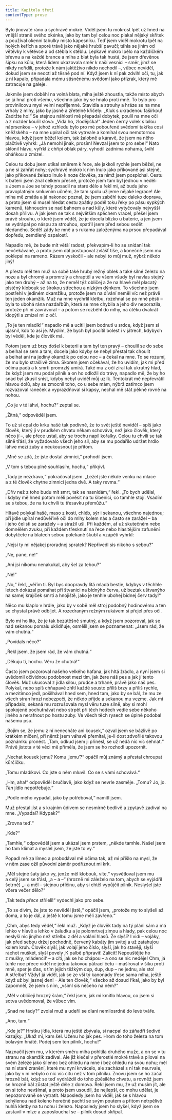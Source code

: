 ```yaml
---
title: Kapitola třetí
contentType: prose
---
```


<section>

Bylo jinovaté ráno a sychravě mokré. Viděl jsem tu mokrost lpět už hned na vnější straně svého okénka, jako by tam byl celou noc plakal nějaký skřítek a používal okenní tabulky místo kapesníku. Teď jsem viděl mokrotu lpět na holých keřích a sporé trávě jako nějaké hrubší pavučí; táhla se jíním od větévky k větévce a od stébla k stéblu. Lepkavé mokro lpělo na každičkém břevnu a na každé brance a mlha z blat byla tak hustá, že jsem dřevěnou šipku na kůlu, která lidem ukazovala směr k naší vesnici – směr, jímž se nikdy neřídili, protože k nám jaktěživo nikdo nechodil –, vůbec neviděl, dokud jsem se neoctl až těsně pod ní. Když jsem k ní pak zdvihl oči, tu, jak z ní kapalo, připadala mému stísněnému svědomí jako přízrak, který mě zatracuje na galeje.

Jakmile jsem doběhl na volná blata, mlha ještě zhoustla, takže místo abych se já hnal proti všemu, všechno jako by se hnalo proti mně. To bylo pro provinilcovu mysl velmi nepříjemné. Stavidla a strouhy a hráze se na mne vrhaly z mlhy, jako by jasně a zřetelně křičely: „Kluk s ukradenou fašírkou! Zadržte ho!“ Se stejnou náhlostí mě přepadal dobytek, poulil na mne oči a z nozder kouřil slova: „Vida ho, zlodějíčka!“ Jeden černý volek s bílou náprsenkou – v jehož vzhledu bylo pro mé pobouřené svědomí takřka cosi kněžského – na mne upíral oči tak vytrvale a komíhal svou nemotornou hlavou, když jsem běžel kolem, tak žalobně a káravě, že jsem na něho plačtivě vyhrkl: „Já nemohl jinak, prosím! Nevzal jsem to pro sebe!“ Nato sklonil hlavu, vyfrkl z chřípí oblak páry, vyhodil zadníma nohama, švihl oháňkou a zmizel.

Celou tu dobu jsem utíkal směrem k řece, ale jakkoli rychle jsem běžel, ne a ne si zahřát nohy; sychravé mokro k nim lnulo jako přikované asi stejně, jako přikované železo lnulo k noze člověka, za nímž jsem pospíchal. Cestu k baterii jsem znal celkem přesně, protože jsem tam byl jednou v neděli s Joem a Joe se tehdy posadil na staré dělo a řekl mi, až budu jeho pravoplatným smluvním učněm, že tam spolu užijeme nějaké legrace! Ale mlha mě zmátla a já nakonec poznal, že jsem zaběhl tuze daleko doprava, a proto jsem si musel hledat cestu zpátky podél toku řeky po pásu sypkých kamenů, táhnoucím se nad bahnem a nad kůly, které vytyčovaly nejvyšší dosah přílivu. A jak jsem se tak s největším spěchem vracel, přešel jsem právě strouhu, o které jsem věděl, že je docela blízko u baterie, a jen jsem se vydrápal po náspu za strouhou, spatřil jsem před sebou sedět hledaného. Seděl zády ke mně a s rukama založenýma na prsou přepadával dopředu, zemdlený ospalostí.

Napadlo mě, že bude mít větší radost, překvapím-li ho se snídaní tak neočekávaně, a proto jsem dál postupoval zvlášť tiše, a konečně jsem mu poklepal na rameno. Rázem vyskočil – ale nebyl to můj muž, nýbrž někdo jiný!

A přesto měl ten muž na sobě také hrubý režný oblek a také silné železo na noze a byl chromý a promrzlý a chraptěl a ve všem všudy byl navlas stejný jako ten druhý – až na to, že neměl týž obli­čej a že na hlavě měl placatý plstěný klobouk se širokou střechou a nízkým dýnkem. To všechno jsem postřehl v jediném okamžiku, protože jsem na dívání neměl víc než právě ten jeden okamžik. Muž na mne vychrlil kletbu, rozehnal se po mně pěstí – byla to ubohá rána nazdařbůh, která se mne chybila a jeho div neporazila, protože při ní zavrávoral – a potom se rozběhl do mlhy, na útěku dvakrát klopýtl a zmizel mi z očí.

„To je ten mladík!“ napadlo mě a ucítil jsem bodnutí u srdce, když jsem si ujasnil, kdo to asi je. Myslím, že bych byl pocítil bolest i v játrech, kdybych byl věděl, kde je člověk má.

Potom jsem už brzy došel k baterii a tam byl ten pravý – choulil se do sebe a belhal se sem a tam, docela jako kdyby se nebyl přestal tak choulit a belhat ani na jediný okamžik po celou noc – a čekal na mne. To se rozumí, že mu bylo strašlivě zima. Skorem jsem očekával, že ho uvidím, jak mi před očima padá a k smrti promrzlý umírá. Také mu z očí zíral tak ukrutný hlad, že když jsem mu podal pilník a on ho odložil do trávy, napadlo mě, že by ho snad byl zkusil sníst, kdyby nebyl uviděl můj uzlík. Tentokrát mě nepřevrátil hlavou dolů, aby se zmocnil toho, co u sebe mám, nýbrž zatímco jsem rozvazoval raneček a vyprazdňoval si kapsy, nechal mě stát pěkně rovně na nohou.

„Co je v té láhvi, hochu?“ zeptal se.

„Žitná,“ odpověděl jsem.

To už si cpal do krku hašé tak podivně, že to svět ještě neviděl – spíš jako člověk, který ji v prudkém chvatu někam schovává, než jako člověk, který něco jí –, ale přece ustal, aby se trochu napil kořalky. Celou tu chvíli se tak silně třásl, že vyžadovalo všech jeho sil, aby se mu podařilo udržet hrdlo láhve mezi zuby a neukousnout je přitom.

„Mně se zdá, že jste dostal zimnici,“ prohodil jsem.

„V tom s tebou plně souhlasím, hochu,“ přikývl.

„Tady je nezdravo,“ pokračoval jsem. „Ležel jste někde venku na mlace a z té člověk chytne zimnici jedna dvě. A taky revma.“

„Dřív než z toho budu mít smrt, tak se nasnídám,“ řekl. „To bych udělal, i kdyby mě hned potom měli pověsit na tu šibenici, co tamhle stojí. Vsadím se s tebou, že na tu chvíli tu třesavku přemůžu.“

Hltavě polykal hašé, maso z kosti, chléb, sýr i sekanou, všechno najednou; při jídle upíral nedůvěřivě oči do mlhy kolem nás a často se zarážel – ba i jeho čelisti se zarážely – a stražil uši. Při každém, ať už skutečném nebo domnělém zvuku, při každém třesknutí na řece nebo hlasitějším zafunění dobytčete na blatech sebou polekaně škubl a vzápětí vyhrkl:

„Nejsi ty mi nějakej proradnej spratek? Nepřivedl sis nikoho s sebou?“

„Ne, pane, ne!“

„Ani jsi nikomu nenakukal, aby šel za tebou?“

„Ne!“

„No,“ řekl, „věřím ti. Byl bys doopravdy lítá mladá bestie, kdybys v těchhle letech dokázal pomáhat při štvanici na bídnýho červa, už beztak uštvanýho na samej krajíček smrti a hnojiště, jako je tenhle ubohej bídnej červ tady!“

Něco mu klaplo v hrdle, jako by v sobě měl stroj podobný hodinovému a ten se chystal právě odbíjet. A rozedraným režným rukávem si přejel přes oči.

Bylo mi ho líto, že je tak bezútěšně smutný, a když jsem pozoroval, jak se nad sekanou pomalu uklidňuje, osmělil jsem se poznamenat: „Jsem rád, že vám chutná.“

„Povídals něco?“

„Řekl jsem, že jsem rád, že vám chutná.“

„Děkuju ti, hochu. Věru že chutná!“

Často jsem pozoroval našeho velkého hafana, jak hltá žrádlo, a nyní jsem si uvědomil očividnou podobnost mezi tím, jak žere náš pes a jak jí tento člověk. Muž ukusoval z jídla silou, prudce a trhaně, právě jako náš pes. Polykal, nebo spíš chňapavě zhltl každé sousto příliš brzy a příliš rychle, a mezitímco jedl, pošilhával hned sem, hned tam, jako by se bál, že mu ze všech stran hrozí nebezpečí, že někdo přijde a sekanou mu vezme. Jak mi připadalo, sekaná mu rozrušovala mysl věru tuze silně, aby si mohl spokojeně pochutnávat nebo strpět při těch hodech vedle sebe někoho jiného a nerafnout po hostu zuby. Ve všech těch rysech se úplně podobal našemu psu.

„Bojím se, že jemu z ní nenecháte ani kousek,“ ozval jsem se bázlivě po krátkém mlčení, při němž jsem váhavě přemítal, je-li dost zdvořilé takovou poznámku pronést. „Tam, odkud jsem ji přinesl, se už nedá nic víc sehnat.“ Právě jistota v té věci mě přiměla, že jsem se ho rozhodl upozornit.

„Nechat kousek jemu? Komu ‚jemu‘?“ opáčil můj známý a přestal chroupat kůrčičku.

„Tomu mladíkovi. Co jste o něm mluvil. Co se s vámi schovává.“

„Hm, aha!“ odpověděl bručlavě, jako když se nevrle zasměje. „Tomu? Jo, jo. _Ten_ jídlo nepotřebuje.“

„Podle mého vypadal, jako by potřeboval,“ namítl jsem.

Muž přestal jíst a s krajním údivem se nesmírně bedlivě a zpytavě zadíval na mne. „Vypadal? Kdypak?“

„Zrovna teď.“

„Kde?“

„Tamhle,“ odpověděl jsem a ukázal jsem prstem, „někde tamhle. Našel jsem ho tam klímat a myslel jsem, že jste to vy.“

Popadl mě za límec a probodával mě očima tak, až mi přišlo na mysl, že v něm zase ožil původní záměr podříznout mi krk.

„Měl stejné šaty jako vy, jenže měl klobouk, víte,“ vysvětloval jsem mu a celý jsem se třásl, „a – a –“ (hrozně mi záleželo na tom, abych se vyjádřil šetrně) „– a měl – stejnou příčinu, aby si chtěl vypůjčit pilník. Neslyšel jste včera večer dělo?“

„Tak teda _přece_ stříleli!“ vydechl jako pro sebe.

„To se divím, že jste to nevěděl jistě,“ opáčil jsem, „protože my to slyšeli až doma, a to je dál, a ještě k tomu jsme měli zavřeno.“

„Chm, abys tedy věděl,“ řekl muž. „Když je člověk tady na tý pláni sám a má lehko v hlavě a lehko v žaludku a je polomrtvej zimou a hlady, pak celou noc neslyší nic jinýho než střelbu z děl a volání hlasů. Že slyší? I vidí – vojáky, jak před sebou držej pochodně, červený kabáty jim svítej a už zatahujou kolem kruh. Člověk slyší, jak volají jeho číslo, slyší, jak ho stavějí, slyší rachot mušket, slyší povely ‚K palbě připravit! Zalícit! Nepouštějte ho z mušky, mládenci!‘ – a cítí, jak se ho chápou – a ono se nic neděje! Chm, já tuhle noc přece viděl ne jednu takovou pátrací četu – mašírovat v šiku proti mně, sper je ďas, s tím jejich těžkým dup, dup, dup – ne jednu, ale sto! A střelba? Vždyť já viděl, jak se ze vší tý kanonády třese sama mlha, ještě když už byl jasnej den! – Ale ten člověk,“ všecko až dosud říkal, jako by byl zapomněl, že jsem s ním, „všiml sis něčeho na něm?“

„Měl v obličeji hrozný šrám,“ řekl jsem, jak mi kmitlo hlavou, co jsem si sotva uvědomoval, že vůbec vím.

„Snad ne tady?“ zvolal muž a udeřil se dlaní nemilosrdně do levé tváře.

„Ano, tam.“

„Kde je?“ Hrstku jídla, která mu ještě zbývala, si nacpal do záňadří šedivé kazajky. „Ukaž mi, kam šel. Uženu ho jak pes. Hrom do toho železa na tom bolavým hnátě. Podej sem ten pilník, hochu!“

Naznačil jsem mu, v kterém směru mlha pohltila druhého muže, a on se v tu stranu na okamžik zadíval. Ale již klečel v přerostlé mokré trávě a piloval na svém železe jako šílenec bez ohledu na mne i bez ohledu na svou nohu; měl na ní staré zranění, které mu nyní krvácelo, ale zacházel s ní tak neurvale, jako by v ní nebylo o nic víc citu než v tom pilníku. Znovu jsem se ho začal hrozně bát, když se teď vydráždil do toho zběsilého chvatu, a rovněž jsem se hrozně bál zůstat ještě déle z domova. Řekl jsem mu, že už musím jít, ale on si toho nevšímal, a proto jsem usoudil, že nejlepší, co mohu udělat, je nepozorovaně se vytratit. Naposledy jsem ho viděl, jak se s hlavou schýlenou nad koleno horečně pachtí se svým poutem a přitom netrpělivě huhlá kletby na tu nohu i železo. Naposledy jsem ho slyšel, když jsem se zastavil v mlze a zaposlouchal se – pilník dosud skřípal.

</section>
